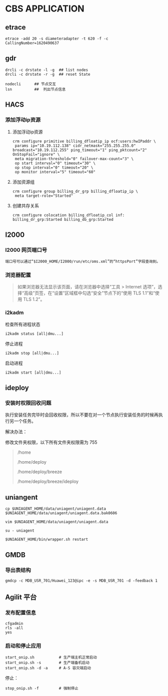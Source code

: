 # CBS APPLICATION



## etrace

```shell
etrace -add 20 -s diameteradapter -t 620 -f -c CallingNumber=1620490637	
```


## gdr

```shell
drcli -c drstate -l -g  ## list nodes
drcli -c drstate -r -g  ## reset State
```

```shell
nodecli      ## 节点交互
lsn          ##  列出节点信息
```



## HACS

### 添加浮动ip资源

1. 添加浮动ip资源

   ```shell
   crm configure primitive billing_dfloatip_ip ocf:users:hwIPaddr \
   	params ip="10.19.112.138" cidr_netmask="255.255.255.0" broadcast="10.19.112.255" ping_timeout="1" ping_pktcount="2" OnStopFail="ignore" \
   	meta migration-threshold="0" failover-max-count="3" \
   	op start interval="0" timeout="30" \
   	op stop interval="0" timeout="20" \
   	op monitor interval="5" timeout="60"
   ```

2. 添加资源组

   ```shell
   crm configure group billing_dr_grp billing_dfloatip_ip \
   	meta target-role="Started"
   ```

3. 创建共存关系

   ```shell
   crm configure colocation billing_dfloatip_col inf: billing_dr_grp:Started billing_db_grp:Started
   ```


## I2000

### I2000 网页端口号

```shell
端口号可以通过“$I2000_HOME/I2000/run/etc/oms.xml”的“httpsPort”字段查询到。
```

### 浏览器配置

> 如果浏览器无法显示该页面，请在浏览器中选择“工具 > Internet 选项”，选择“高级”页签，在“设置”区域框中勾选“安全”节点下的“使用 TLS 1.1”和“使用 TLS 1.2”。



### i2kadm

检查所有进程状态

```shell
i2kadm status [all|dmu...]
```

停止进程

```shell
i2kadm stop [all|dmu...]
```

启动进程

```shell
i2kadm start [all|dmu...]
```



## ideploy

### 安装时权限回收问题

执行安装任务完毕时会回收权限，所以不要在对一个节点执行安装任务的时候再执行另一个任务。

解决办法： 

修改文件夹权限，以下所有文件夹权限需为 755

> /home 
>
> /home/deploy 
>
> /home/deploy/breeze
>
> /home/deploy/breeze/ideploy



## uniangent


```shell
cp $UNIAGENT_HOME/data/uniagent/uniagent.data $UNIAGENT_HOME/data/uniagent/uniagent.data.bak0606

vim $UNIAGENT_HOME/data/uniagent/uniagent.data

su - uniagent

$UNIAGENT_HOME/bin/wrapper.sh restart
```



## GMDB

### 导出表结构

```shell
gmdcp -c MDB_USR_701/Huawei_123@ipc -e -s MDB_USR_701 -d -feedback 1
```

## Agilit 平台


### 发布配置信息

```shell
cfgadmin
rls -all
yes
```



### 启动和停止应用

```shell
start_onip.sh           # 生产端主机正常启动
start_onip.sh -s        # 生产端备机启动
start_onip.sh -d -a     # A-S 容灾端启动
```

停止：

```shell
stop_onip.sh -f         # 强制停止
```


